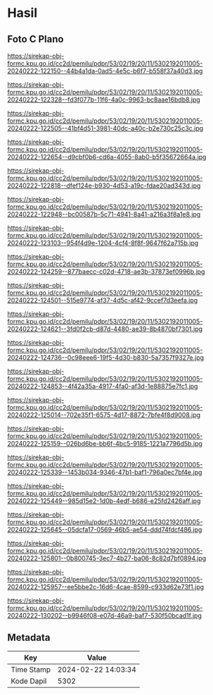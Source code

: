 # Hasil

## Foto C Plano

https://sirekap-obj-formc.kpu.go.id/cc2d/pemilu/pdpr/53/02/19/20/11/5302192011005-20240222-122150--44b4a1da-0ad5-4e5c-b6f7-b558f37a40d3.jpg

https://sirekap-obj-formc.kpu.go.id/cc2d/pemilu/pdpr/53/02/19/20/11/5302192011005-20240222-122328--fd3f077b-11f6-4a0c-9963-bc8aae16bdb8.jpg

https://sirekap-obj-formc.kpu.go.id/cc2d/pemilu/pdpr/53/02/19/20/11/5302192011005-20240222-122505--41bf4d51-3981-40dc-a40c-b2e730c25c3c.jpg

https://sirekap-obj-formc.kpu.go.id/cc2d/pemilu/pdpr/53/02/19/20/11/5302192011005-20240222-122654--d9cbf0b6-cd6a-4055-8ab0-b5f35672664a.jpg

https://sirekap-obj-formc.kpu.go.id/cc2d/pemilu/pdpr/53/02/19/20/11/5302192011005-20240222-122818--dfef124e-b930-4d53-a19c-fdae20ad343d.jpg

https://sirekap-obj-formc.kpu.go.id/cc2d/pemilu/pdpr/53/02/19/20/11/5302192011005-20240222-122948--bc00587b-5c71-4941-8a41-a216a3f8a1e8.jpg

https://sirekap-obj-formc.kpu.go.id/cc2d/pemilu/pdpr/53/02/19/20/11/5302192011005-20240222-123103--954f4d9e-1204-4cf4-8f8f-9647f62a715b.jpg

https://sirekap-obj-formc.kpu.go.id/cc2d/pemilu/pdpr/53/02/19/20/11/5302192011005-20240222-124259--877baecc-c02d-4718-ae3b-37873ef0996b.jpg

https://sirekap-obj-formc.kpu.go.id/cc2d/pemilu/pdpr/53/02/19/20/11/5302192011005-20240222-124501--515e9774-af37-4d5c-af42-9ccef7d3eefa.jpg

https://sirekap-obj-formc.kpu.go.id/cc2d/pemilu/pdpr/53/02/19/20/11/5302192011005-20240222-124621--3fd0f2cb-d87d-4480-ae39-8b4870bf7301.jpg

https://sirekap-obj-formc.kpu.go.id/cc2d/pemilu/pdpr/53/02/19/20/11/5302192011005-20240222-124736--0c98eee6-19f5-4d30-b830-5a7357f9327e.jpg

https://sirekap-obj-formc.kpu.go.id/cc2d/pemilu/pdpr/53/02/19/20/11/5302192011005-20240222-124853--4f42a35a-4917-4fa0-af3d-1e88875e7fc1.jpg

https://sirekap-obj-formc.kpu.go.id/cc2d/pemilu/pdpr/53/02/19/20/11/5302192011005-20240222-125014--702e35f1-6575-4d17-8872-7bfe4f8d9008.jpg

https://sirekap-obj-formc.kpu.go.id/cc2d/pemilu/pdpr/53/02/19/20/11/5302192011005-20240222-125159--026bd6be-bb6f-4bc5-9185-1221a7796d5b.jpg

https://sirekap-obj-formc.kpu.go.id/cc2d/pemilu/pdpr/53/02/19/20/11/5302192011005-20240222-125339--1453b034-9346-47b1-baf1-796a0ec7bf4e.jpg

https://sirekap-obj-formc.kpu.go.id/cc2d/pemilu/pdpr/53/02/19/20/11/5302192011005-20240222-125449--985d15e2-1d0b-4edf-b686-e25fd2426aff.jpg

https://sirekap-obj-formc.kpu.go.id/cc2d/pemilu/pdpr/53/02/19/20/11/5302192011005-20240222-125645--05dcfa17-0569-46b5-ae54-ddd74fdcf486.jpg

https://sirekap-obj-formc.kpu.go.id/cc2d/pemilu/pdpr/53/02/19/20/11/5302192011005-20240222-125801--0b800745-3ec7-4b27-ba06-8c82d7bf0894.jpg

https://sirekap-obj-formc.kpu.go.id/cc2d/pemilu/pdpr/53/02/19/20/11/5302192011005-20240222-125957--ee5bbe2c-16d6-4cae-8599-c933d62e73f1.jpg

https://sirekap-obj-formc.kpu.go.id/cc2d/pemilu/pdpr/53/02/19/20/11/5302192011005-20240222-130202--b9946f08-e07d-46a9-baf7-530f50bcad1f.jpg


## Metadata

| Key        | Value               |
| ---------- | ------------------- |
| Time Stamp | 2024-02-22 14:03:34 |
| Kode Dapil | 5302                |



